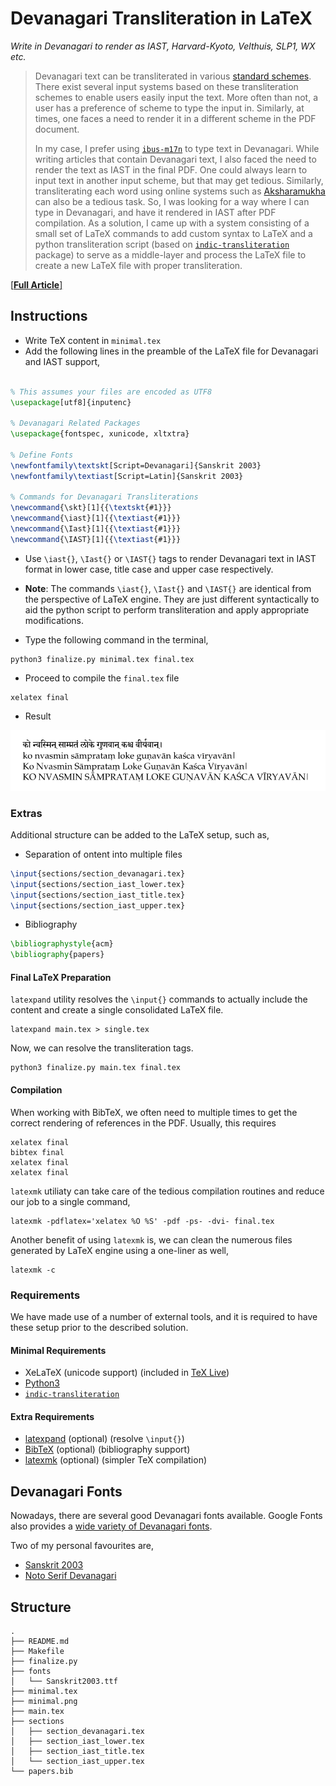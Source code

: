# Devanagari Transliteration in LaTeX

*Write in Devanagari to render as IAST, Harvard-Kyoto, Velthuis, SLP1, WX etc.*

> Devanagari text can be transliterated in various [standard schemes](https://en.wikipedia.org/wiki/Devanagari_transliteration). There exist several input systems based on these transliteration schemes to enable users easily input the text. More often than not, a user has a preference of scheme to type the input in. Similarly, at times, one faces a need to render it in a different scheme in the PDF document.
>
> In my case, I prefer using [`ibus-m17n`](https://launchpad.net/ubuntu/+source/ibus-m17n) to type text in Devanagari. While writing articles that contain Devanagari text, I also faced the need to render the text as IAST in the final PDF.
> One could always learn to input text in another input scheme, but that may get tedious. Similarly, transliterating each word using online systems such as [Aksharamukha](https://aksharamukha.appspot.com/converter) can also be a tedious task. So, I was looking for a way where I can type in Devanagari, and have it rendered in IAST after PDF compilation. As a solution, I came up with a system consisting of a small set of LaTeX commands to add custom syntax to LaTeX and a python transliteration script (based on [`indic-transliteration`](http://pypi.org/indic-transliteration) package) to serve as a middle-layer and process the LaTeX file to create a new LaTeX file with proper transliteration.

[[**Full Article**]](https://hrishikeshrt.github.io/post/devanagari-transliteration-in-latex/)

## Instructions

* Write TeX content in `minimal.tex`
* Add the following lines in the preamble of the LaTeX file for Devanagari and IAST support,

```latex

% This assumes your files are encoded as UTF8
\usepackage[utf8]{inputenc}

% Devanagari Related Packages
\usepackage{fontspec, xunicode, xltxtra}

% Define Fonts
\newfontfamily\textskt[Script=Devanagari]{Sanskrit 2003}
\newfontfamily\textiast[Script=Latin]{Sanskrit 2003}

% Commands for Devanagari Transliterations
\newcommand{\skt}[1]{{\textskt{#1}}}
\newcommand{\iast}[1]{{\textiast{#1}}}
\newcommand{\Iast}[1]{{\textiast{#1}}}
\newcommand{\IAST}[1]{{\textiast{#1}}}
```

* Use `\iast{}`, `\Iast{}` or `\IAST{}` tags to render Devanagari text in IAST format in lower case, title case and upper case respectively.
* **Note**: The commands `\iast{}`, `\Iast{}` and `\IAST{}` are identical from the perspective of LaTeX engine. They are just different syntactically to aid the python script to perform transliteration and apply appropriate modifications.

* Type the following command in the terminal,

```console
python3 finalize.py minimal.tex final.tex
```
* Proceed to compile the `final.tex` file

```console
xelatex final
```
* Result

![PDF](minimal.png)

### Extras

Additional structure can be added to the LaTeX setup, such as,

* Separation of ontent into multiple files

```latex
\input{sections/section_devanagari.tex}
\input{sections/section_iast_lower.tex}
\input{sections/section_iast_title.tex}
\input{sections/section_iast_upper.tex}
```

* Bibliography

```latex
\bibliographystyle{acm}
\bibliography{papers}
```

#### Final LaTeX Preparation

`latexpand` utility resolves the `\input{}` commands to actually include the content and create a single consolidated LaTeX file.

```console
latexpand main.tex > single.tex
```

Now, we can resolve the transliteration tags.
```console
python3 finalize.py main.tex final.tex
```

#### Compilation

When working with BibTeX, we often need to multiple times to get the correct rendering of references in the PDF. Usually, this requires

```console
xelatex final
bibtex final
xelatex final
xelatex final
```

`latexmk` utiliaty can take care of the tedious compilation routines and reduce our job to a single command,

```console
latexmk -pdflatex='xelatex %O %S' -pdf -ps- -dvi- final.tex
```

Another benefit of using `latexmk` is, we can clean the numerous files generated by LaTeX engine using a one-liner as well,

```console
latexmk -c
```

### Requirements

We have made use of a number of external tools, and it is required to have these setup prior to the described solution.

#### Minimal Requirements

* XeLaTeX (unicode support) (included in [TeX Live](https://www.tug.org/texlive/))
* [Python3](https://www.python.org/downloads/)
* [`indic-transliteration`](https://pypi.org/project/indic-transliteration/)

#### Extra Requirements

* [latexpand](https://ctan.org/pkg/latexpand?lang=en) (optional) (resolve `\input{}`)
* [BibTeX](http://www.bibtex.org/) (optional) (bibliography support)
* [latexmk](https://mg.readthedocs.io/latexmk.html) (optional) (simpler TeX compilation)

## Devanagari Fonts

Nowadays, there are several good Devanagari fonts available. Google Fonts also provides a [wide variety of Devanagari fonts](https://fonts.google.com/?subset=devanagari).

Two of my personal favourites are,

* [Sanskrit 2003](https://omkarananda-ashram.org/Sanskrit/itranslator2003.htm#dls)
* [Noto Serif Devanagari](https://fonts.google.com/noto/specimen/Noto+Serif+Devanagari)

## Structure

```console
.
├── README.md
├── Makefile
├── finalize.py
├── fonts
│   └── Sanskrit2003.ttf
├── minimal.tex
├── minimal.png
├── main.tex
├── sections
│   ├── section_devanagari.tex
│   ├── section_iast_lower.tex
│   ├── section_iast_title.tex
│   └── section_iast_upper.tex
└── papers.bib
```
